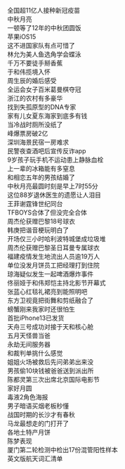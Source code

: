 全国超11亿人接种新冠疫苗  
中秋月亮  
一顿等了12年的中秋团圆饭  
苹果iOS15  
这不进国家队有点可惜了  
林允为美人鱼选角学会蝶泳  
千万不要徒手掰香蕉  
于和伟揽境入怀  
周生辰的婚后感受  
全运会女子百米葛曼棋夺冠  
浙江的农村有多豪华  
找到失孤原型的DNA专家  
家有儿女夏东海家到底多有钱  
当冷战时厕所没纸了  
峰爆票房破2亿  
深圳海景民宿一房难求  
民警夜查酒吧后宣传反诈app  
9岁孩子玩手机不运动患上静脉血栓  
上一辈的冰箱能有多窒息  
和相恋五年的男孩结婚了  
中秋月亮最圆时刻是早上7时55分  
这位88岁退休医生的遗愿让人泪目  
王菲谢霆锋世纪同台  
TFBOYS合体了但没完全合体  
周杰伦获赠巴黎18号球衣  
韩庚把谐音梗玩明白了  
开场仅三小时哈利波特城堡成垃圾堆  
周杰伦获赠巴黎圣日耳曼专属球衣  
福建疫情发生地流出人员逾19万人  
单位没发月饼员工把经理打到住院  
琼海疑似发生一起啤酒爆炸事件  
佟丽娅于和伟郑恺主持北影节开幕式  
张蓝心红毯礼裙亮到能照明吧  
东方卫视竟把街舞和剪纸融合了  
螃蟹刚来我家时还很怕生  
首批iPhone13已发货  
天舟三号成功对接于天和核心舱  
五月天怪兽当爸  
永劫无间服务器  
和裁判单挑什么感觉  
姐姐火场被救后先问弟弟出来没  
男孩偷10块钱被爸爸送到派出所  
陈都灵第三次出席北京国际电影节  
家好月圆  
毒液2角色海报  
男子暗语买烟老板秒懂  
战国时期的长沙才有春秋  
马龙最想走的门打开了  
各地土特产月饼  
陈梦表现  
厦门第二轮检测中检出17份混管阳性样本  
英文版航天词汇清单  
